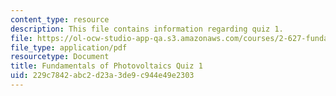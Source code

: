```yaml
---
content_type: resource
description: This file contains information regarding quiz 1.
file: https://ol-ocw-studio-app-qa.s3.amazonaws.com/courses/2-627-fundamentals-of-photovoltaics-fall-2013/229c7842abc2d23a3de9c944e49e2303_MIT2_627F13_Quiz1.pdf
file_type: application/pdf
resourcetype: Document
title: Fundamentals of Photovoltaics Quiz 1
uid: 229c7842-abc2-d23a-3de9-c944e49e2303
---
```

